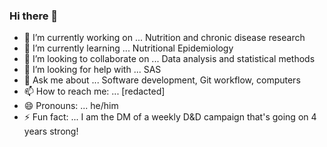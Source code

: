 ### Hi there 👋

- 🔭 I’m currently working on ... Nutrition and chronic disease research
- 🌱 I’m currently learning ... Nutritional Epidemiology
- 👯 I’m looking to collaborate on ... Data analysis and statistical methods
- 🤔 I’m looking for help with ... SAS
- 💬 Ask me about ... Software development, Git workflow, computers
- 📫 How to reach me: ... \[redacted\]
- 😄 Pronouns: ... he/him
- ⚡ Fun fact: ... I am the DM of a weekly D&D campaign that's going on 4 years strong!
<!--
**benjamin-ping-xu/benjamin-ping-xu** is a ✨ _special_ ✨ repository because its `README.md` (this file) appears on your GitHub profile.

Here are some ideas to get you started:

- 🔭 I’m currently working on ...
- 🌱 I’m currently learning ...
- 👯 I’m looking to collaborate on ...
- 🤔 I’m looking for help with ...
- 💬 Ask me about ...
- 📫 How to reach me: ...
- 😄 Pronouns: ...
- ⚡ Fun fact: ...
-->
